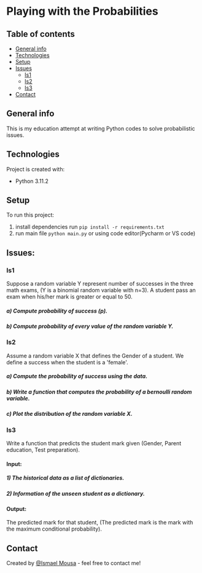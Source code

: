 # Playing with the Probabilities 


## Table of contents
* [General info](#general-info)
* [Technologies](#technologies)
* [Setup](#setup)
* [Issues](#issues)
  * [Is1](#is1)
  * [Is2](#is2)
  * [Is3](#is3)
* [Contact](#contact)

## General info
This is my education attempt at writing Python codes to solve probabilistic issues.

## Technologies
Project is created with:
* Python 3.11.2

## Setup
To run this project:
1) install dependencies run `pip install -r requirements.txt`
2) run main file `python main.py` or using code editor(Pycharm or VS code)

## Issues:

### Is1
Suppose a random variable Y represent number of successes in the three math exams, (Y is a binomial random variable with n=3).
A student pass an exam when his/her mark is greater or equal to 50.

##### a) Compute probability of success (p).
##### b) Compute probability of every value of the random variable Y.

### Is2
Assume a random variable X that defines the Gender of a student. We define a success when the student is a 'female'.

##### a) Compute the probability of success using the data.
##### b) Write a function that computes the probability of a bernoulli random variable. 
##### c) Plot the distribution of the random variable X.

### Is3
Write a function that predicts the student mark given (Gender, Parent education, Test preparation).

#### Input:
##### 1) The historical data as a list of dictionaries.
##### 2) Information of the unseen student as a dictionary.

#### Output:
The predicted mark for that student, (The predicted mark is the mark with the maximum conditional probability).
 


## Contact
Created by [@Ismael Mousa](https://www.linkedin.com/in/ismaelmousa/) - feel free to contact me!
